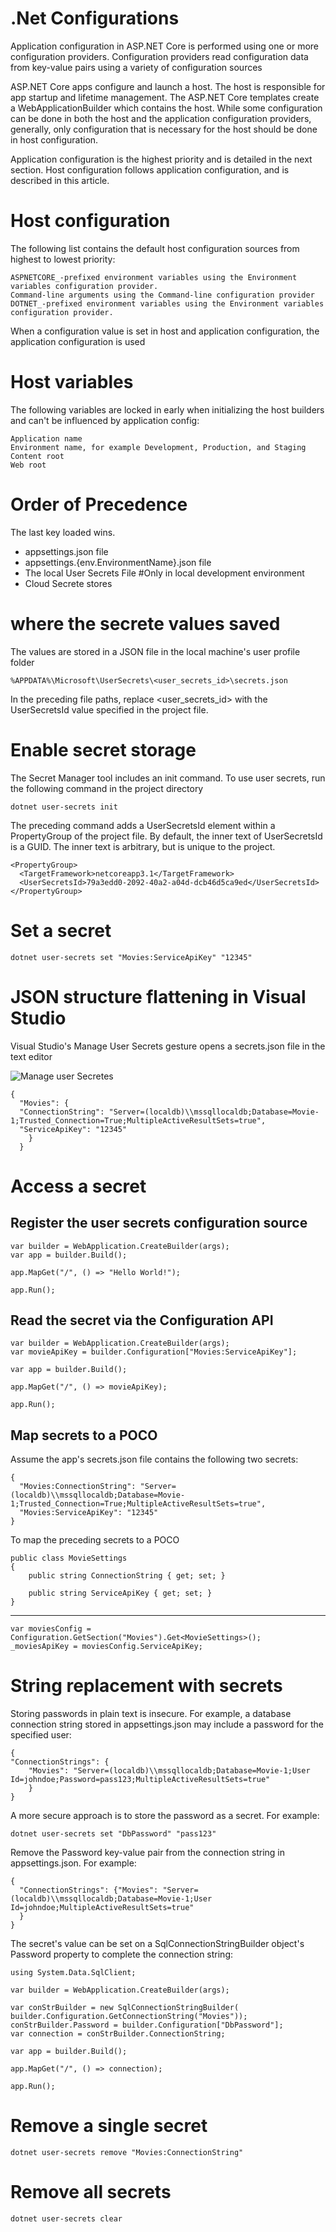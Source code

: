 .Net Configurations
===================

Application configuration in ASP.NET Core is performed using one or more configuration providers. Configuration providers read configuration data from key-value pairs using a variety of configuration sources

ASP.NET Core apps configure and launch a host. The host is responsible for app startup and lifetime management. The ASP.NET Core templates create a WebApplicationBuilder which contains the host. While some configuration can be done in both the host and the application configuration providers, generally, only configuration that is necessary for the host should be done in host configuration.

Application configuration is the highest priority and is detailed in the next section. Host configuration follows application configuration, and is described in this article.

Host configuration
==================

The following list contains the default host configuration sources from highest to lowest priority:

    ASPNETCORE_-prefixed environment variables using the Environment variables configuration provider.
    Command-line arguments using the Command-line configuration provider
    DOTNET_-prefixed environment variables using the Environment variables configuration provider.

When a configuration value is set in host and application configuration, the application configuration is used

Host variables
==============

The following variables are locked in early when initializing the host builders and can't be influenced by application config:

    Application name
    Environment name, for example Development, Production, and Staging
    Content root
    Web root

Order of Precedence
===================
The last key loaded wins.


- appsettings.json file
- appsettings.{env.EnvironmentName}.json file
- The local User Secrets File #Only in local development environment
- Cloud Secrete stores


where the secrete values saved
==============================
The values are stored in a JSON file in the local machine's user profile folder

    %APPDATA%\Microsoft\UserSecrets\<user_secrets_id>\secrets.json

In the preceding file paths, replace <user_secrets_id> with the UserSecretsId value specified in the project file.

Enable secret storage
=====================
The Secret Manager tool includes an init command. To use user secrets, run the following command in the project directory

    dotnet user-secrets init

The preceding command adds a UserSecretsId element within a PropertyGroup of the project file. By default, the inner text of UserSecretsId is a GUID. The inner text is arbitrary, but is unique to the project.

    <PropertyGroup>
      <TargetFramework>netcoreapp3.1</TargetFramework>
      <UserSecretsId>79a3edd0-2092-40a2-a04d-dcb46d5ca9ed</UserSecretsId>
    </PropertyGroup>

Set a secret
============

    dotnet user-secrets set "Movies:ServiceApiKey" "12345"

JSON structure flattening in Visual Studio
==========================================
Visual Studio's Manage User Secrets gesture opens a secrets.json file in the text editor

![Manage user Secretes](https://learn.microsoft.com/en-us/aspnet/core/security/app-secrets/_static/usvs.png?view=aspnetcore-6.0)

    {
      "Movies": {
      "ConnectionString": "Server=(localdb)\\mssqllocaldb;Database=Movie-1;Trusted_Connection=True;MultipleActiveResultSets=true",
      "ServiceApiKey": "12345"
        }
      }

Access a secret
===============

Register the user secrets configuration source
----------------------------------------------

    var builder = WebApplication.CreateBuilder(args);
    var app = builder.Build();
    
    app.MapGet("/", () => "Hello World!");
    
    app.Run();

Read the secret via the Configuration API
-----------------------------------------

    var builder = WebApplication.CreateBuilder(args);
    var movieApiKey = builder.Configuration["Movies:ServiceApiKey"];
    
    var app = builder.Build();
    
    app.MapGet("/", () => movieApiKey);
    
    app.Run();

Map secrets to a POCO
---------------------
Assume the app's secrets.json file contains the following two secrets:

    {
      "Movies:ConnectionString": "Server=(localdb)\\mssqllocaldb;Database=Movie-1;Trusted_Connection=True;MultipleActiveResultSets=true",
      "Movies:ServiceApiKey": "12345"
    }

To map the preceding secrets to a POCO

    public class MovieSettings
    {
        public string ConnectionString { get; set; }
    
        public string ServiceApiKey { get; set; }
    }

----------


    var moviesConfig = Configuration.GetSection("Movies").Get<MovieSettings>();
    _moviesApiKey = moviesConfig.ServiceApiKey;

String replacement with secrets
===============================

Storing passwords in plain text is insecure. For example, a database connection string stored in appsettings.json may include a password for the specified user:

    {
    "ConnectionStrings": {
        "Movies": "Server=(localdb)\\mssqllocaldb;Database=Movie-1;User Id=johndoe;Password=pass123;MultipleActiveResultSets=true"
        }
    }
A more secure approach is to store the password as a secret. For example:

    dotnet user-secrets set "DbPassword" "pass123"

Remove the Password key-value pair from the connection string in appsettings.json. For example:

    {
      "ConnectionStrings": {"Movies": "Server=(localdb)\\mssqllocaldb;Database=Movie-1;User Id=johndoe;MultipleActiveResultSets=true"
      }
    }

The secret's value can be set on a SqlConnectionStringBuilder object's Password property to complete the connection string:

    using System.Data.SqlClient;
    
    var builder = WebApplication.CreateBuilder(args);
    
    var conStrBuilder = new SqlConnectionStringBuilder(
    builder.Configuration.GetConnectionString("Movies"));
    conStrBuilder.Password = builder.Configuration["DbPassword"];
    var connection = conStrBuilder.ConnectionString;
    
    var app = builder.Build();
    
    app.MapGet("/", () => connection);
    
    app.Run();


Remove a single secret
======================

    dotnet user-secrets remove "Movies:ConnectionString"


Remove all secrets
==================

    dotnet user-secrets clear

